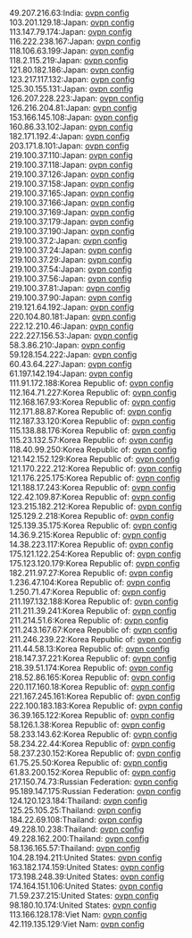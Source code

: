 49.207.216.63:India: [ovpn config](vpn/49_207_216_63.ovpn)  
103.201.129.18:Japan: [ovpn config](vpn/103_201_129_18.ovpn)  
113.147.79.174:Japan: [ovpn config](vpn/113_147_79_174.ovpn)  
116.222.238.167:Japan: [ovpn config](vpn/116_222_238_167.ovpn)  
118.106.63.199:Japan: [ovpn config](vpn/118_106_63_199.ovpn)  
118.2.115.219:Japan: [ovpn config](vpn/118_2_115_219.ovpn)  
121.80.182.186:Japan: [ovpn config](vpn/121_80_182_186.ovpn)  
123.217.117.132:Japan: [ovpn config](vpn/123_217_117_132.ovpn)  
125.30.155.131:Japan: [ovpn config](vpn/125_30_155_131.ovpn)  
126.207.228.223:Japan: [ovpn config](vpn/126_207_228_223.ovpn)  
126.216.204.81:Japan: [ovpn config](vpn/126_216_204_81.ovpn)  
153.166.145.108:Japan: [ovpn config](vpn/153_166_145_108.ovpn)  
160.86.33.102:Japan: [ovpn config](vpn/160_86_33_102.ovpn)  
182.171.192.4:Japan: [ovpn config](vpn/182_171_192_4.ovpn)  
203.171.8.101:Japan: [ovpn config](vpn/203_171_8_101.ovpn)  
219.100.37.110:Japan: [ovpn config](vpn/219_100_37_110.ovpn)  
219.100.37.118:Japan: [ovpn config](vpn/219_100_37_118.ovpn)  
219.100.37.126:Japan: [ovpn config](vpn/219_100_37_126.ovpn)  
219.100.37.158:Japan: [ovpn config](vpn/219_100_37_158.ovpn)  
219.100.37.165:Japan: [ovpn config](vpn/219_100_37_165.ovpn)  
219.100.37.166:Japan: [ovpn config](vpn/219_100_37_166.ovpn)  
219.100.37.169:Japan: [ovpn config](vpn/219_100_37_169.ovpn)  
219.100.37.179:Japan: [ovpn config](vpn/219_100_37_179.ovpn)  
219.100.37.190:Japan: [ovpn config](vpn/219_100_37_190.ovpn)  
219.100.37.2:Japan: [ovpn config](vpn/219_100_37_2.ovpn)  
219.100.37.24:Japan: [ovpn config](vpn/219_100_37_24.ovpn)  
219.100.37.29:Japan: [ovpn config](vpn/219_100_37_29.ovpn)  
219.100.37.54:Japan: [ovpn config](vpn/219_100_37_54.ovpn)  
219.100.37.56:Japan: [ovpn config](vpn/219_100_37_56.ovpn)  
219.100.37.81:Japan: [ovpn config](vpn/219_100_37_81.ovpn)  
219.100.37.90:Japan: [ovpn config](vpn/219_100_37_90.ovpn)  
219.121.64.192:Japan: [ovpn config](vpn/219_121_64_192.ovpn)  
220.104.80.181:Japan: [ovpn config](vpn/220_104_80_181.ovpn)  
222.12.210.46:Japan: [ovpn config](vpn/222_12_210_46.ovpn)  
222.227.156.53:Japan: [ovpn config](vpn/222_227_156_53.ovpn)  
58.3.86.210:Japan: [ovpn config](vpn/58_3_86_210.ovpn)  
59.128.154.222:Japan: [ovpn config](vpn/59_128_154_222.ovpn)  
60.43.64.227:Japan: [ovpn config](vpn/60_43_64_227.ovpn)  
61.197.142.194:Japan: [ovpn config](vpn/61_197_142_194.ovpn)  
111.91.172.188:Korea Republic of: [ovpn config](vpn/111_91_172_188.ovpn)  
112.164.71.227:Korea Republic of: [ovpn config](vpn/112_164_71_227.ovpn)  
112.168.167.93:Korea Republic of: [ovpn config](vpn/112_168_167_93.ovpn)  
112.171.88.87:Korea Republic of: [ovpn config](vpn/112_171_88_87.ovpn)  
112.187.33.120:Korea Republic of: [ovpn config](vpn/112_187_33_120.ovpn)  
115.138.88.176:Korea Republic of: [ovpn config](vpn/115_138_88_176.ovpn)  
115.23.132.57:Korea Republic of: [ovpn config](vpn/115_23_132_57.ovpn)  
118.40.99.250:Korea Republic of: [ovpn config](vpn/118_40_99_250.ovpn)  
121.142.152.129:Korea Republic of: [ovpn config](vpn/121_142_152_129.ovpn)  
121.170.222.212:Korea Republic of: [ovpn config](vpn/121_170_222_212.ovpn)  
121.176.225.175:Korea Republic of: [ovpn config](vpn/121_176_225_175.ovpn)  
121.188.17.243:Korea Republic of: [ovpn config](vpn/121_188_17_243.ovpn)  
122.42.109.87:Korea Republic of: [ovpn config](vpn/122_42_109_87.ovpn)  
123.215.182.212:Korea Republic of: [ovpn config](vpn/123_215_182_212.ovpn)  
125.129.2.218:Korea Republic of: [ovpn config](vpn/125_129_2_218.ovpn)  
125.139.35.175:Korea Republic of: [ovpn config](vpn/125_139_35_175.ovpn)  
14.36.9.215:Korea Republic of: [ovpn config](vpn/14_36_9_215.ovpn)  
14.38.223.117:Korea Republic of: [ovpn config](vpn/14_38_223_117.ovpn)  
175.121.122.254:Korea Republic of: [ovpn config](vpn/175_121_122_254.ovpn)  
175.123.120.179:Korea Republic of: [ovpn config](vpn/175_123_120_179.ovpn)  
182.211.97.27:Korea Republic of: [ovpn config](vpn/182_211_97_27.ovpn)  
1.236.47.104:Korea Republic of: [ovpn config](vpn/1_236_47_104.ovpn)  
1.250.71.47:Korea Republic of: [ovpn config](vpn/1_250_71_47.ovpn)  
211.197.132.188:Korea Republic of: [ovpn config](vpn/211_197_132_188.ovpn)  
211.211.39.241:Korea Republic of: [ovpn config](vpn/211_211_39_241.ovpn)  
211.214.51.6:Korea Republic of: [ovpn config](vpn/211_214_51_6.ovpn)  
211.243.167.67:Korea Republic of: [ovpn config](vpn/211_243_167_67.ovpn)  
211.246.239.22:Korea Republic of: [ovpn config](vpn/211_246_239_22.ovpn)  
211.44.58.13:Korea Republic of: [ovpn config](vpn/211_44_58_13.ovpn)  
218.147.37.221:Korea Republic of: [ovpn config](vpn/218_147_37_221.ovpn)  
218.39.51.174:Korea Republic of: [ovpn config](vpn/218_39_51_174.ovpn)  
218.52.86.165:Korea Republic of: [ovpn config](vpn/218_52_86_165.ovpn)  
220.117.160.18:Korea Republic of: [ovpn config](vpn/220_117_160_18.ovpn)  
221.167.245.161:Korea Republic of: [ovpn config](vpn/221_167_245_161.ovpn)  
222.100.183.183:Korea Republic of: [ovpn config](vpn/222_100_183_183.ovpn)  
36.39.165.122:Korea Republic of: [ovpn config](vpn/36_39_165_122.ovpn)  
58.126.1.38:Korea Republic of: [ovpn config](vpn/58_126_1_38.ovpn)  
58.233.143.62:Korea Republic of: [ovpn config](vpn/58_233_143_62.ovpn)  
58.234.22.44:Korea Republic of: [ovpn config](vpn/58_234_22_44.ovpn)  
58.237.230.152:Korea Republic of: [ovpn config](vpn/58_237_230_152.ovpn)  
61.75.25.50:Korea Republic of: [ovpn config](vpn/61_75_25_50.ovpn)  
61.83.200.152:Korea Republic of: [ovpn config](vpn/61_83_200_152.ovpn)  
217.150.74.73:Russian Federation: [ovpn config](vpn/217_150_74_73.ovpn)  
95.189.147.175:Russian Federation: [ovpn config](vpn/95_189_147_175.ovpn)  
124.120.123.184:Thailand: [ovpn config](vpn/124_120_123_184.ovpn)  
125.25.105.25:Thailand: [ovpn config](vpn/125_25_105_25.ovpn)  
184.22.69.108:Thailand: [ovpn config](vpn/184_22_69_108.ovpn)  
49.228.10.238:Thailand: [ovpn config](vpn/49_228_10_238.ovpn)  
49.228.162.200:Thailand: [ovpn config](vpn/49_228_162_200.ovpn)  
58.136.165.57:Thailand: [ovpn config](vpn/58_136_165_57.ovpn)  
104.28.194.211:United States: [ovpn config](vpn/104_28_194_211.ovpn)  
163.182.174.159:United States: [ovpn config](vpn/163_182_174_159.ovpn)  
173.198.248.39:United States: [ovpn config](vpn/173_198_248_39.ovpn)  
174.164.151.106:United States: [ovpn config](vpn/174_164_151_106.ovpn)  
71.59.237.215:United States: [ovpn config](vpn/71_59_237_215.ovpn)  
98.180.10.174:United States: [ovpn config](vpn/98_180_10_174.ovpn)  
113.166.128.178:Viet Nam: [ovpn config](vpn/113_166_128_178.ovpn)  
42.119.135.129:Viet Nam: [ovpn config](vpn/42_119_135_129.ovpn)  
